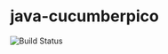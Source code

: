 # java-cucumberpico

![Build Status](https://travis-ci.org/cyber-dojo-languages/java-cucumberpico.svg?branch=master)


